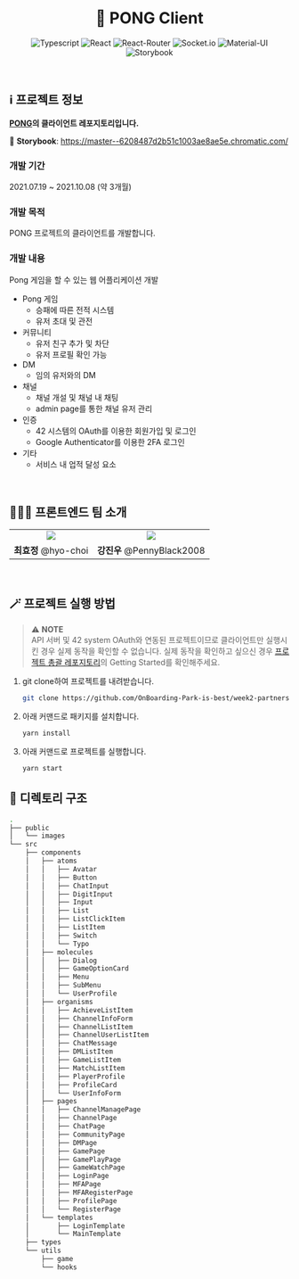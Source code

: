 <div align="center">
<h1>🏓 PONG Client</h1>

![Typescript](https://img.shields.io/badge/TypeScript-007ACC?style=for-the-badge&logo=typescript&logoColor=white)
![React](https://img.shields.io/badge/React-20232A?style=for-the-badge&logo=react&logoColor=61DAFB)
![React-Router](https://img.shields.io/badge/React_Router-CA4245?style=for-the-badge&logo=react-router&logoColor=white)
![Socket.io](https://img.shields.io/badge/Socket.io-010101?&style=for-the-badge&logo=Socket.io&logoColor=white)
![Material-UI](https://img.shields.io/badge/Material%20UI-007FFF?style=for-the-badge&logo=mui&logoColor=white)
![Storybook](https://img.shields.io/badge/storybook-FF4785?style=for-the-badge&logo=storybook&logoColor=white)


</div>

<br>

## ℹ️ 프로젝트 정보
**[PONG](https://github.com/404-DriverNotFound/ft_transcendence-b)의 클라이언트 레포지토리입니다.**

🔗 **Storybook**: https://master--6208487d2b51c1003ae8ae5e.chromatic.com/

### 개발 기간
2021.07.19 ~ 2021.10.08 (약 3개월)

### 개발 목적
PONG 프로젝트의 클라이언트를 개발합니다.

### 개발 내용
Pong 게임을 할 수 있는 웹 어플리케이션 개발
- Pong 게임
  - 승패에 따른 전적 시스템
  - 유저 초대 및 관전
- 커뮤니티
  - 유저 친구 추가 및 차단
  - 유저 프로필 확인 가능
- DM
  - 임의 유저와의 DM
- 채널
  - 채널 개설 및 채널 내 채팅
  - admin page를 통한 채널 유저 관리
- 인증
  - 42 시스템의 OAuth를 이용한 회원가입 및 로그인
  - Google Authenticator를 이용한 2FA 로그인
- 기타
  - 서비스 내 업적 달성 요소

<br />

## 🧑‍🤝‍🧑 프론트엔드 팀 소개
<table align="center">
  <tr>
    <td align="center"><a href="https://github.com/hyo-choi"><img src="https://avatars.githubusercontent.com/u/57004991?s=150" /></a></td>
    <td align="center"><a href="https://github.com/PennyBlack2008"><img src="https://avatars.githubusercontent.com/u/59194905?s=150" /></a></td>
  </tr>
  <tr>
    <td align="center"><b>최효정</b> @hyo-choi</td>
    <td align="center"><b>강진우</b> @PennyBlack2008</td>
  </tr>
</table>

<br />

## 🪄 프로젝트 실행 방법

> ⚠️ **NOTE**  
  API 서버 및 42 system OAuth와 연동된 프로젝트이므로 클라이언트만 실행시킨 경우 실제 동작을 확인할 수 없습니다. 실제 동작을 확인하고 싶으신 경우 [프로젝트 총괄 레포지토리](https://github.com/404-DriverNotFound/ft_transcendence-b)의 Getting Started를 확인해주세요.


1. git clone하여 프로젝트를 내려받습니다.
   ```bash
   git clone https://github.com/OnBoarding-Park-is-best/week2-partners-dashboard.git
   ```
2. 아래 커맨드로 패키지를 설치합니다.
   ```bash
   yarn install
   ```
3. 아래 커맨드로 프로젝트를 실행합니다.
   ```bash
   yarn start
   ```

## 📂 디렉토리 구조
```bash
.
├── public
│   └── images
└── src
    ├── components
    │   ├── atoms
    │   │   ├── Avatar
    │   │   ├── Button
    │   │   ├── ChatInput
    │   │   ├── DigitInput
    │   │   ├── Input
    │   │   ├── List
    │   │   ├── ListClickItem
    │   │   ├── ListItem
    │   │   ├── Switch
    │   │   └── Typo
    │   ├── molecules
    │   │   ├── Dialog
    │   │   ├── GameOptionCard
    │   │   ├── Menu
    │   │   ├── SubMenu
    │   │   └── UserProfile
    │   ├── organisms
    │   │   ├── AchieveListItem
    │   │   ├── ChannelInfoForm
    │   │   ├── ChannelListItem
    │   │   ├── ChannelUserListItem
    │   │   ├── ChatMessage
    │   │   ├── DMListItem
    │   │   ├── GameListItem
    │   │   ├── MatchListItem
    │   │   ├── PlayerProfile
    │   │   ├── ProfileCard
    │   │   └── UserInfoForm
    │   ├── pages
    │   │   ├── ChannelManagePage
    │   │   ├── ChannelPage
    │   │   ├── ChatPage
    │   │   ├── CommunityPage
    │   │   ├── DMPage
    │   │   ├── GamePage
    │   │   ├── GamePlayPage
    │   │   ├── GameWatchPage
    │   │   ├── LoginPage
    │   │   ├── MFAPage
    │   │   ├── MFARegisterPage
    │   │   ├── ProfilePage
    │   │   └── RegisterPage
    │   └── templates
    │       ├── LoginTemplate
    │       └── MainTemplate
    ├── types
    └── utils
        ├── game
        └── hooks
```
